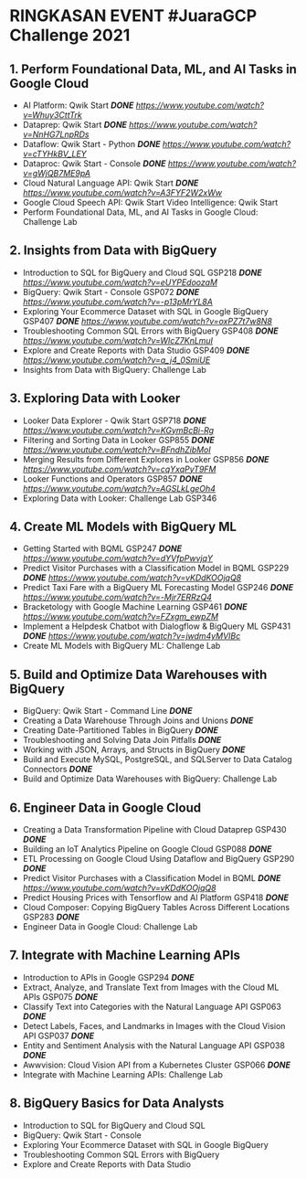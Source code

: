 # RINGKASAN EVENT #JuaraGCP Challenge 2021

## 1. Perform Foundational Data, ML, and AI Tasks in Google Cloud
- AI Platform: Qwik Start **_DONE_** _https://www.youtube.com/watch?v=Whuy3CttTrk_
- Dataprep: Qwik Start **_DONE_** _https://www.youtube.com/watch?v=NnHG7LnpRDs_
- Dataflow: Qwik Start - Python **_DONE_** _https://www.youtube.com/watch?v=cTYHkBV_LEY_
- Dataproc: Qwik Start - Console **_DONE_** _https://www.youtube.com/watch?v=gWjQB7ME9pA_
- Cloud Natural Language API: Qwik Start **_DONE_** _https://www.youtube.com/watch?v=A3FYF2W2xWw_
- Google Cloud Speech API: Qwik Start
Video Intelligence: Qwik Start
- Perform Foundational Data, ML, and AI Tasks in Google Cloud: Challenge Lab

## 2. Insights from Data with BigQuery
- Introduction to SQL for BigQuery and Cloud SQL GSP218 **_DONE_** _https://www.youtube.com/watch?v=eUYPEdoozaM_
- BigQuery: Qwik Start - Console GSP072 **_DONE_** _https://www.youtube.com/watch?v=-p13pMrYL8A_
- Exploring Your Ecommerce Dataset with SQL in Google BigQuery GSP407 **_DONE_** _https://www.youtube.com/watch?v=oxPZ7t7w8N8_
- Troubleshooting Common SQL Errors with BigQuery GSP408 **_DONE_** _https://www.youtube.com/watch?v=WIcZ7KnLmuI_
- Explore and Create Reports with Data Studio GSP409 **_DONE_** _https://www.youtube.com/watch?v=a_j4_0SmiUE_
- Insights from Data with BigQuery: Challenge Lab

## 3. Exploring Data with Looker
- Looker Data Explorer - Qwik Start GSP718 **_DONE_** _https://www.youtube.com/watch?v=KGymBcBi-Rg_
- Filtering and Sorting Data in Looker GSP855 **_DONE_** _https://www.youtube.com/watch?v=BFndhZibMoI_
- Merging Results from Different Explores in Looker GSP856 **_DONE_** _https://www.youtube.com/watch?v=cqYxqPyT9FM_
- Looker Functions and Operators GSP857 **_DONE_** _https://www.youtube.com/watch?v=AGSLkLgeOh4_
- Exploring Data with Looker: Challenge Lab GSP346

## 4. Create ML Models with BigQuery ML
- Getting Started with BQML GSP247 **_DONE_** _https://www.youtube.com/watch?v=dYVfpPwvjqY_
- Predict Visitor Purchases with a Classification Model in BQML GSP229 **_DONE_** _https://www.youtube.com/watch?v=vKDdKOOjqQ8_
- Predict Taxi Fare with a BigQuery ML Forecasting Model GSP246 **_DONE_** _https://www.youtube.com/watch?v=-Mjr7ERRzQ4_
- Bracketology with Google Machine Learning GSP461 **_DONE_** _https://www.youtube.com/watch?v=FZxgm_ewpZM_
- Implement a Helpdesk Chatbot with Dialogflow & BigQuery ML GSP431 **_DONE_** _https://www.youtube.com/watch?v=jwdm4yMVIBc_
- Create ML Models with BigQuery ML: Challenge Lab

## 5. Build and Optimize Data Warehouses with BigQuery
- BigQuery: Qwik Start - Command Line **_DONE_**
- Creating a Data Warehouse Through Joins and Unions **_DONE_**
- Creating Date-Partitioned Tables in BigQuery **_DONE_**
- Troubleshooting and Solving Data Join Pitfalls **_DONE_**
- Working with JSON, Arrays, and Structs in BigQuery **_DONE_**
- Build and Execute MySQL, PostgreSQL, and SQLServer to Data Catalog Connectors **_DONE_**
- Build and Optimize Data Warehouses with BigQuery: Challenge Lab

## 6. Engineer Data in Google Cloud
- Creating a Data Transformation Pipeline with Cloud Dataprep GSP430 **_DONE_**
- Building an IoT Analytics Pipeline on Google Cloud GSP088 **_DONE_**
- ETL Processing on Google Cloud Using Dataflow and BigQuery GSP290 **_DONE_**
- Predict Visitor Purchases with a Classification Model in BQML **_DONE_** _https://www.youtube.com/watch?v=vKDdKOOjqQ8_
- Predict Housing Prices with Tensorflow and AI Platform GSP418 **_DONE_**
- Cloud Composer: Copying BigQuery Tables Across Different Locations GSP283 **_DONE_**
- Engineer Data in Google Cloud: Challenge Lab

## 7. Integrate with Machine Learning APIs
- Introduction to APIs in Google GSP294 **_DONE_**
- Extract, Analyze, and Translate Text from Images with the Cloud ML APIs GSP075 **_DONE_**
- Classify Text into Categories with the Natural Language API GSP063 **_DONE_**
- Detect Labels, Faces, and Landmarks in Images with the Cloud Vision API GSP037 **_DONE_**
- Entity and Sentiment Analysis with the Natural Language API GSP038 **_DONE_**
- Awwvision: Cloud Vision API from a Kubernetes Cluster GSP066 **_DONE_**
- Integrate with Machine Learning APIs: Challenge Lab

## 8. BigQuery Basics for Data Analysts
- Introduction to SQL for BigQuery and Cloud SQL
- BigQuery: Qwik Start - Console
- Exploring Your Ecommerce Dataset with SQL in Google BigQuery
- Troubleshooting Common SQL Errors with BigQuery
- Explore and Create Reports with Data Studio